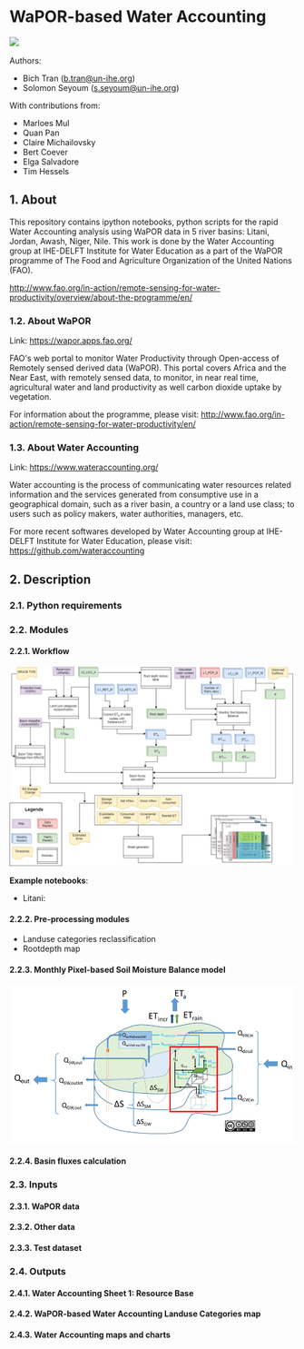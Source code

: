 # WaPOR-based Water Accounting 
![](./img/README/1_banner.png)

Authors: 
- Bich Tran (b.tran@un-ihe.org)
- Solomon Seyoum (s.seyoum@un-ihe.org)

With contributions from:

- Marloes Mul
- Quan Pan 
- Claire Michailovsky 
- Bert Coever 
- Elga Salvadore 
- Tim Hessels

## 1. About

This repository contains ipython notebooks, python scripts for the rapid Water Accounting analysis using WaPOR data in 5 river basins: Litani, Jordan, Awash, Niger, Nile. This work is done by the Water Accounting group at IHE-DELFT Institute for Water Education as a part of the WaPOR programme of The Food and Agriculture Organization of the United Nations (FAO).

http://www.fao.org/in-action/remote-sensing-for-water-productivity/overview/about-the-programme/en/

### 1.2. About WaPOR

Link: https://wapor.apps.fao.org/

FAO's web portal to monitor Water Productivity through Open-access of Remotely sensed derived data (WaPOR). This portal covers Africa and the Near East, with remotely sensed data, to monitor, in near real time, agricultural water and land productivity as well carbon dioxide uptake by vegetation.

For information about the programme, please visit: http://www.fao.org/in-action/remote-sensing-for-water-productivity/en/

### 1.3. About Water Accounting

Link: https://www.wateraccounting.org/

Water accounting is the process of communicating water resources related information and the services generated from consumptive use in a geographical domain, such as a river basin, a country or a land use class; to users such as policy makers, water authorities, managers, etc.

For more recent softwares developed by Water Accounting group at IHE-DELFT Institute for Water Education, please visit: https://github.com/wateraccounting

## 2. Description

### 2.1. Python requirements

### 2.2. Modules

#### 2.2.1. Workflow
![](./img/README/2_workflow.png)

**Example notebooks**:

- Litani:

#### 2.2.2. Pre-processing modules

- Landuse categories reclassification
- Rootdepth map

#### 2.2.3. Monthly Pixel-based Soil Moisture Balance model
![](./img/README/3_pixelbased.png)

#### 2.2.4. Basin fluxes calculation

### 2.3. Inputs

#### 2.3.1. WaPOR data

#### 2.3.2. Other data

#### 2.3.3. Test dataset

### 2.4. Outputs

#### 2.4.1. Water Accounting Sheet 1: Resource Base

#### 2.4.2. WaPOR-based Water Accounting Landuse Categories map 

#### 2.4.3. Water Accounting maps and charts
